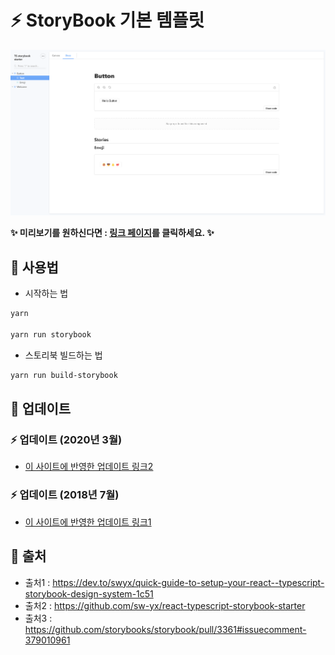 # **:zap: StoryBook 기본 템플릿**
<img src="https://raw.githubusercontent.com/light9639/React-Ts-StoryBook-starter/main/light9639.github.io_React-Ts-StoryBook-starter__path%3D_docs_button--text.png" alt="StoryBook"/>

**:sparkles: 미리보기를 원하신다면 : <a href="https://light9639.github.io/React-Ts-StoryBook-starter/">링크 페이지</a>를 클릭하세요. :sparkles:**

## **:rocket: 사용법**

- 시작하는 법
```bash
yarn

yarn run storybook
```

- 스토리북 빌드하는 법
```bash
yarn run build-storybook
```

## **:dart: 업데이트**
### **:zap: 업데이트 (2020년 3월)**
- [이 사이트에 반영한 업데이트 링크2](https://github.com/sw-yx/react-typescript-storybook-starter/pull/4)

### **:zap: 업데이트 (2018년 7월)**
- [이 사이트에 반영한 업데이트 링크1](https://github.com/sw-yx/react-typescript-storybook-starter/pull/1)

## **:paperclip: 출처**
- 출처1 : https://dev.to/swyx/quick-guide-to-setup-your-react--typescript-storybook-design-system-1c51
- 출처2 : https://github.com/sw-yx/react-typescript-storybook-starter
- 출처3 : https://github.com/storybooks/storybook/pull/3361#issuecomment-379010961
